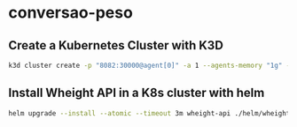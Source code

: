 # conversao-peso

## Create a Kubernetes Cluster with K3D

```sh
k3d cluster create -p "8082:30000@agent[0]" -a 1 --agents-memory "1g" -s 1 --servers-memory "1g"
```

## Install Wheight API in a K8s cluster with helm

```sh
helm upgrade --install --atomic --timeout 3m wheight-api ./helm/wheight-conversion -f ./helm/wheight-conversion/values.yaml --set image.tag=<DOCKER_IMAGE_TAG_HASH>
```